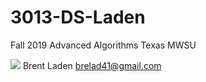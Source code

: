 # 3013-DS-Laden
Fall 2019 Advanced Algorithms Texas MWSU

![](https://ibb.co/P6JR3X3)
Brent Laden
brelad41@gmail.com
